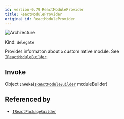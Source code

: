 ```yaml
---
id: version-0.79-ReactModuleProvider
title: ReactModuleProvider
original_id: ReactModuleProvider
---
```


![Architecture](https://img.shields.io/badge/architecture-new_&_old-green)

Kind: `delegate`

Provides information about a custom native module. See [`IReactModuleBuilder`](IReactModuleBuilder).

## Invoke
Object **`Invoke`**([`IReactModuleBuilder`](IReactModuleBuilder) moduleBuilder)

## Referenced by
- [`IReactPackageBuilder`](IReactPackageBuilder)
